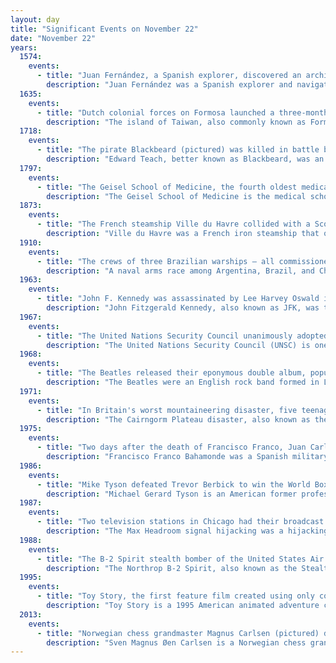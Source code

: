```yaml
---
layout: day
title: "Significant Events on November 22"
date: "November 22"
years:
  1574:
    events:
      - title: "Juan Fernández, a Spanish explorer, discovered an archipelago that now bears his name off the coast of Chile."
        description: "Juan Fernández was a Spanish explorer and navigator in the Pacific regions of the Viceroyalty of Peru and Captaincy General of Chile west of colonial South America. He is best known for the discovery of a fast maritime route from Callao (Peru) to Valparaíso (Chile) as well as for the discovery of the Juan Fernández Islands off the coast of Chile."
  1635:
    events:
      - title: "Dutch colonial forces on Formosa launched a three-month pacification campaign against Taiwanese indigenous peoples."
        description: "The island of Taiwan, also commonly known as Formosa, was partly under colonial rule by the Dutch Republic from 1624 to 1662 and from 1664 to 1668. In the context of the Age of Discovery, the Dutch East India Company established its presence on Formosa to trade with the Ming Empire in neighbouring China and Tokugawa shogunate in Japan, and to interdict Portuguese and Spanish trade and colonial activities in East Asia."
  1718:
    events:
      - title: "The pirate Blackbeard (pictured) was killed in battle by a boarding party of British sailors off the coast of the Province of North Carolina."
        description: "Edward Teach, better known as Blackbeard, was an English pirate who operated around the West Indies and the eastern coast of Britain's North American colonies. Little is known about his early life, but he may have been a sailor on privateer ships during Queen Anne's War before he settled on the Bahamian island of New Providence, a base for Captain Benjamin Hornigold, whose crew Teach joined around 1716. Hornigold placed him in command of a sloop that he had captured, and the two engaged in numerous acts of piracy. Their numbers were boosted by the addition to their fleet of two more ships, one of which was commanded by Stede Bonnet, but Hornigold retired from piracy toward the end of 1717, taking two vessels with him."
  1797:
    events:
      - title: "The Geisel School of Medicine, the fourth oldest medical school in the United States, was founded by the physician Nathan Smith."
        description: "The Geisel School of Medicine is the medical school of Dartmouth College located in Hanover, New Hampshire. The fourth oldest medical school in the United States, it was founded in 1797 by New England physician Nathan Smith. It is one of the seven Ivy League medical schools."
  1873:
    events:
      - title: "The French steamship Ville du Havre collided with a Scottish iron clipper in the North Atlantic and sank with the loss of 226 lives."
        description: "Ville du Havre was a French iron steamship that operated round trips between the northern coast of France and New York City. Launched in November 1865 under her original name of Napoléon III, she was converted from a paddle steamer to single propeller propulsion in 1871 and, in recognition of the recent defeat and removal from power of her imperial namesake, the Emperor Napoleon III, was renamed Ville du Havre. It was named after Le Havre, a major port city in the Normandy region of northern France."
  1910:
    events:
      - title: "The crews of three Brazilian warships – all commissioned only months before – and several smaller vessels mutinied against perceived 'slavery' being practised in the Brazilian Navy."
        description: "A naval arms race among Argentina, Brazil, and Chile—the wealthiest and most powerful countries in South America—began in the early twentieth century when the Brazilian government ordered three dreadnoughts, formidable battleships whose capabilities far outstripped older vessels in the world's navies."
  1963:
    events:
      - title: "John F. Kennedy was assassinated by Lee Harvey Oswald in Dallas; hours later, Lyndon B. Johnson was sworn in as the 36th president of the United States (pictured)."
        description: "John Fitzgerald Kennedy, also known as JFK, was the 35th president of the United States, serving from 1961 until his assassination in 1963. He was the youngest person elected president at 43 years. Kennedy served at the height of the Cold War, and the majority of his foreign policy concerned relations with the Soviet Union and Cuba. A Democrat, Kennedy represented Massachusetts in both houses of the United States Congress prior to his presidency."
  1967:
    events:
      - title: "The United Nations Security Council unanimously adopted Resolution 242 in the aftermath of the Six-Day War between Israel and Egypt, Jordan, and Syria."
        description: "The United Nations Security Council (UNSC) is one of the six principal organs of the United Nations (UN) and is charged with ensuring international peace and security, recommending the admission of new UN members to the General Assembly, and approving any changes to the UN Charter. Its powers as outlined in the United Nations Charter include establishing peacekeeping operations, enacting international sanctions, and authorizing military action. The UNSC is the only UN body with authority to issue resolutions that are binding on member states."
  1968:
    events:
      - title: "The Beatles released their eponymous double album, popularly known as the White Album."
        description: "The Beatles were an English rock band formed in Liverpool in 1960. The core lineup of the band comprised John Lennon, Paul McCartney, George Harrison and Ringo Starr. They are widely regarded as the most influential band in Western popular music and were integral to the development of 1960s counterculture and the recognition of popular music as an art form. Rooted in skiffle, beat and 1950s rock 'n' roll, their sound incorporated elements of classical music and traditional pop in innovative ways. The band also explored music styles ranging from folk and Indian music to psychedelia and hard rock. As pioneers in recording, songwriting and artistic presentation, the Beatles revolutionised many aspects of the music industry and were often publicised as leaders of the era's youth and sociocultural movements."
  1971:
    events:
      - title: "In Britain's worst mountaineering disaster, five teenage students and one of their leaders were found dead from exposure on the Cairngorm Plateau in the Scottish Highlands."
        description: "The Cairngorm Plateau disaster, also known as the Feith Buidhe disaster, occurred in November 1971 when six fifteen-year-old students from Edinburgh's Ainslie Park High School and their two leaders embarked on a two-day navigational expedition in a remote area of the Cairngorms in the Scottish Highlands."
  1975:
    events:
      - title: "Two days after the death of Francisco Franco, Juan Carlos I was declared King of Spain according to the law of succession promulgated by Franco."
        description: "Francisco Franco Bahamonde was a Spanish military general who led the Nationalist forces in overthrowing the Second Spanish Republic during the Spanish Civil War and thereafter ruled over Spain from 1939 to 1975 as a dictator, assuming the title Caudillo. This period in Spanish history, from the Nationalist victory to Franco's death, is commonly known as Francoist Spain or as the Francoist dictatorship."
  1986:
    events:
      - title: "Mike Tyson defeated Trevor Berbick to win the World Boxing Council title, becoming the youngest heavyweight champion in history."
        description: "Michael Gerard Tyson is an American former professional boxer who competed between 1985 to 2024. Nicknamed 'Iron Mike' and 'Kid Dynamite' in his early career, and later known as 'the Baddest Man on the Planet', Tyson is regarded as one of the greatest heavyweight boxers of all time. He reigned as the undisputed world heavyweight champion from 1987 to 1990. Tyson won his first 19 professional fights by knockout, 12 of them in the first round. Claiming his first belt at 20 years, 4 months, and 22 days old, Tyson holds the record as the youngest boxer ever to win a heavyweight title. He was the first heavyweight boxer to simultaneously hold the World Boxing Association (WBA), World Boxing Council (WBC), and International Boxing Federation (IBF) titles, as well as the only heavyweight to unify them in succession. The following year, Tyson became the lineal champion when he knocked out Michael Spinks in 91 seconds of the first round. In 1990, Tyson lost the undisputed heavyweight championship when he was knocked out by underdog Buster Douglas, making it one of the biggest upsets in boxing history."
  1987:
    events:
      - title: "Two television stations in Chicago had their broadcast signals hijacked with footage of an unknown person wearing a Max Headroom mask and costume."
        description: "The Max Headroom signal hijacking was a hijacking of the television signals of two stations in Chicago, Illinois, on November 22, 1987, that briefly sent a pirate broadcast of an unidentified person wearing a Max Headroom mask and costume to thousands of home viewers."
  1988:
    events:
      - title: "The B-2 Spirit stealth bomber of the United States Air Force was first displayed in public at Air Force Plant 42 in Palmdale, California."
        description: "The Northrop B-2 Spirit, also known as the Stealth Bomber, is an American heavy strategic bomber, featuring low-observable stealth technology designed to penetrate dense anti-aircraft defenses. A subsonic flying wing with a crew of two, the plane was designed by Northrop as the prime contractor, with Boeing, Hughes, and Vought as principal subcontractors, and was produced from 1987 to 2000. The bomber can drop conventional and thermonuclear weapons, such as up to eighty 500-pound class (230 kg) Mk 82 JDAM GPS-guided bombs, or sixteen 2,400-pound (1,100 kg) B83 nuclear bombs. The B-2 is the only acknowledged in-service aircraft that can carry large air-to-surface standoff weapons in a stealth configuration."
  1995:
    events:
      - title: "Toy Story, the first feature film created using only computer-generated imagery, was released in theaters in the United States."
        description: "Toy Story is a 1995 American animated adventure comedy film produced by Pixar Animation Studios for Walt Disney Pictures. It is the first installment in the Toy Story franchise and the first entirely computer-animated feature film, as well as the first feature film from Pixar. The film was directed by John Lasseter, written by Joss Whedon, Andrew Stanton, Joel Cohen, and Alec Sokolow based on a story by Lasseter, Stanton, Pete Docter, and Joe Ranft, produced by Bonnie Arnold and Ralph Guggenheim, and features the voices of Tom Hanks, Tim Allen, Annie Potts, John Ratzenberger, Don Rickles, Wallace Shawn, and Jim Varney."
  2013:
    events:
      - title: "Norwegian chess grandmaster Magnus Carlsen (pictured) defeated India's Viswanathan Anand to become world chess champion."
        description: "Sven Magnus Øen Carlsen is a Norwegian chess grandmaster. Carlsen is a five-time World Chess Champion, five-time World Rapid Chess Champion, and the reigning eight time World Blitz Chess Champion. He has held the No. 1 position in the FIDE world chess rankings since 1 July 2011 and trails only Garry Kasparov in time spent as the highest-rated player in the world. His peak rating of 2882 is the highest in history. He also holds the record for the longest unbeaten streak at the elite level in classical chess at 125 games."
---
```

